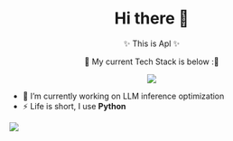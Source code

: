 
<div align="center">
<h1> Hi there 👋</h1>

✨ This is Apl ✨

🔬 My current Tech Stack is below :🔬

<a href="https://skillicons.dev">
    <img src="https://skillicons.dev/icons?i=bash,c,cpp,docker,figma,git,github,go,html,css,js,idea,java,md,maven,mysql,nginx,npm,opencv,ps,pinia,pnpm,powershell,pycharm,py,pytorch,redis,regex,spring,sklearn,ubuntu,vim,vite,vscode,vue,webstorm,windows" />
</a>

</div>

- 🔭 I’m currently working on LLM inference optimization
- ⚡ Life is short, I use **Python**

<picture>
  <source
    srcset="https://github-readme-stats.vercel.app/api?username=Aplaoi&show=reviews,discussions_started,discussions_answered,prs_merged,prs_merged_percentage&show_icons=true&theme=dark"
    media="(prefers-color-scheme: dark)"
  />
  <source
    srcset="https://github-readme-stats.vercel.app/api?username=Aplaoi&show=reviews,discussions_started,discussions_answered,prs_merged,prs_merged_percentage&show_icons=true"
    media="(prefers-color-scheme: dark), (prefers-color-scheme: no-preference)"
  />
  <img src="https://github-readme-stats.vercel.app/api?username=Aplaoi&show=reviews,discussions_started,discussions_answered,prs_merged,prs_merged_percentage&show_icons=true" />
</picture>


